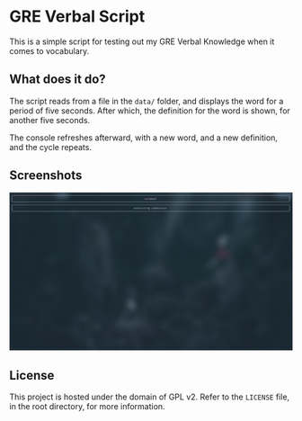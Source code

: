 # GRE Verbal Script

This is a simple script for testing out my GRE Verbal Knowledge when it comes to vocabulary.

## What does it do?

The script reads from a file in the `data/` folder, and displays the word for a period of five seconds.
After which, the definition for the word is shown, for another five seconds.

The console refreshes afterward, with a new word, and a new definition, and the cycle repeats.

## Screenshots

![resigned](./assets/screenshot.png)

## License

This project is hosted under the domain of GPL v2.
Refer to the `LICENSE` file, in the root directory, for more information.

